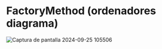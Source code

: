# FactoryMethod (ordenadores diagrama)

![Captura de pantalla 2024-09-25 105506](https://github.com/user-attachments/assets/17b4fdd9-dd9e-4a5b-abaa-36ba5bb5c59f)
